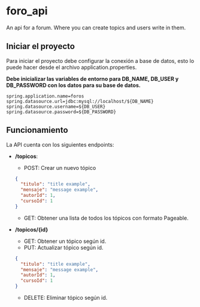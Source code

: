 # foro_api
An api for a forum. Where you can create topics and users write in them.

## Iniciar el proyecto
Para iniciar el proyecto debe configurar la conexión a base de datos, esto lo puede hacer desde el archivo 
application.properties. 

**Debe inicializar las variables de entorno para DB_NAME, DB_USER y DB_PASSWORD con los datos para su base de datos.**
````properties
spring.application.name=foros
spring.datasource.url=jdbc:mysql://localhost/${DB_NAME}
spring.datasource.username=${DB_USER}
spring.datasource.password=${DB_PASSWORD}
````

## Funcionamiento
La API cuenta con los siguientes endpoints:

- **/topicos**: 
    - POST: Crear un nuevo tópico
    ````JSON
    {
	  "titulo": "title example",
	  "mensaje": "message example",
	  "autorId": 1,
	  "cursoId": 1
    }
    ````
    - GET: Obtener una lista de todos los tópicos con formato Pageable.


- **/topicos/{id}**
    - GET: Obtener un tópico según id.
    - PUT: Actualizar tópico según id.
    ````JSON
    {
	  "titulo": "title example",
	  "mensaje": "message example",
	  "autorId": 1,
	  "cursoId": 1
    }
    ````
    - DELETE: Eliminar tópico según id.
